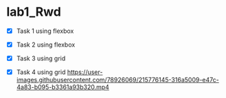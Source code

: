 # lab1_Rwd

- [x] Task 1 using flexbox 
- [x] Task 2 using flexbox
- [x] Task 3 using grid
- [x] Task 4 using grid
https://user-images.githubusercontent.com/78926069/215776145-316a5009-e47c-4a83-b095-b3361a93b320.mp4

